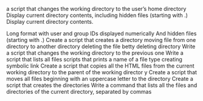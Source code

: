 a script that changes the working directory to the user’s home directory
Display current directory contents, including hidden files (starting with .)
Display current directory contents.

Long format
with user and group IDs displayed numerically
And hidden files (starting with .)
Create a script that creates a directory
moving file from one directory to another directory
deleting the file betty
deleting directory
Write a script that changes the working directory to the previous one
Write a script that lists all files
scripts that prints a name of a file type
creating symbolic link
Create a script that copies all the HTML files from the current working directory to the parent of the working director
y
Create a script that moves all files beginning with an uppercase letter to the directory
Create a script that creates the directories
Write a command that lists all the files and directories of the current directory, separated by commas 
